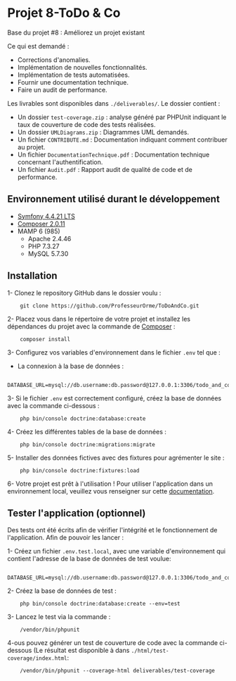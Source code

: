 # Projet 8-ToDo & Co

Base du projet #8 : Améliorez un projet existant

Ce qui est demandé : 
* Corrections d'anomalies.
* Implémentation de nouvelles fonctionnalités.
* Implémentation de tests automatisées.
* Fournir une documentation technique.
* Faire un audit de performance.

Les livrables sont disponibles dans `./deliverables/`. Le dossier contient :
* Un dossier `test-coverage.zip` : analyse généré par PHPUnit indiquant le taux de couverture de code des tests 
  réalisées.
* Un dossier `UMLDiagrams.zip` : Diagrammes UML demandés.
* Un fichier `CONTRIBUTE.md` : Documentation indiquant comment contribuer au projet.
* Un fichier `DocumentationTechnique.pdf` : Documentation technique concernant l'authentification.
* Un fichier `Audit.pdf` : Rapport audit de qualité de code et de performance.

## Environnement utilisé durant le développement
* [Symfony 4.4.21 LTS](https://symfony.com/doc/4.4/setup.html) 
* [Composer 2.0.11](https://getcomposer.org/doc/00-intro.md)
* MAMP 6 (985)
    * Apache 2.4.46
    * PHP 7.3.27
    * MySQL 5.7.30

## Installation
1- Clonez le repository GitHub dans le dossier voulu :
```
    git clone https://github.com/ProfesseurOrme/ToDoAndCo.git
```

2- Placez vous dans le répertoire de votre projet et installez les dépendances du projet avec la commande de [Composer](https://getcomposer.org/doc/00-intro.md) :
```
    composer install
```

3- Configurez vos variables d'environnement dans le fichier `.env` tel que :

* La connexion à la base de données  :
```
    DATABASE_URL=mysql://db.username:db.password@127.0.0.1:3306/todo_and_co
```

3- Si le fichier `.env` est correctement configuré, créez la base de données avec la commande ci-dessous :
```
    php bin/console doctrine:database:create
```
4- Créez les différentes tables de la base de données :
```
    php bin/console doctrine:migrations:migrate
```
5- Installer des données fictives avec des fixtures pour agrémenter le site :
```
    php bin/console doctrine:fixtures:load
```
6- Votre projet est prêt à l'utilisation ! Pour utiliser l'application dans un environnement local, veuillez vous
 renseigner sur cette
 [documentation](https://symfony.com/doc/4.4/setup.html#running-symfony-applications).

## Tester l'application (optionnel)

Des tests ont été écrits afin de vérifier l'intégrité et le fonctionnement de l'application. Afin de pouvoir les 
lancer :

1- Créez un fichier `.env.test.local`, avec une variable d'environnement qui contient l'adresse de la base de 
données de test voulue:
```
    DATABASE_URL=mysql://db.username:db.password@127.0.0.1:3306/todo_and_co_test
```

2- Créez la base de données de test :
```
    php bin/console doctrine:database:create --env=test
```

3- Lancez le test via la commande : 
```
    /vendor/bin/phpunit
```

4-ous pouvez générer un test de couverture de code avec la commande ci-dessous (Le résultat est disponible à dans `./html/test-coverage/index.html`:
```
    /vendor/bin/phpunit --coverage-html deliverables/test-coverage
```